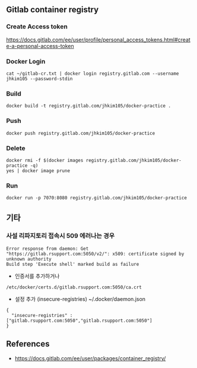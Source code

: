 

## Gitlab container registry 

### Create Access token
https://docs.gitlab.com/ee/user/profile/personal_access_tokens.html#create-a-personal-access-token

### Docker Login

```shell
cat ~/gitlab-cr.txt | docker login registry.gitlab.com --username jhkim105 --password-stdin
```

### Build
```shell
docker build -t registry.gitlab.com/jhkim105/docker-practice .
```

### Push
```shell
docker push registry.gitlab.com/jhkim105/docker-practice
```

### Delete
```shell
docker rmi -f $(docker images registry.gitlab.com/jhkim105/docker-practice -q)
yes | docker image prune
```


### Run
```shell
docker run -p 7070:8080 registry.gitlab.com/jhkim105/docker-practice
```

## 기타

### 사설 리파지토리 접속시 509 에러나는 경우
```
Error response from daemon: Get "https://gitlab.rsupport.com:5050/v2/": x509: certificate signed by unknown authority
Build step 'Execute shell' marked build as failure
```

- 인증서를 추가하거나
```text
/etc/docker/certs.d/gitlab.rsupport.com:5050/ca.crt
```

- 설정 추가 (insecure-registries)
  ~/.docker/daemon.json
```text
{
  "insecure-registries" : ["gitlab.rsupport.com:5050","gitlab.rsupport.com:5050"]
}
```


## References
- https://docs.gitlab.com/ee/user/packages/container_registry/

